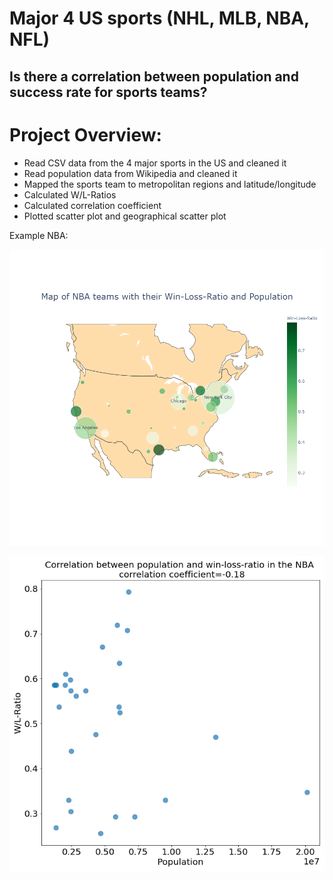 # Major 4 US sports (NHL, MLB, NBA, NFL)
## Is there a correlation between population and success rate for sports teams?

# Project Overview:
* Read CSV data from the 4 major sports in the US and cleaned it
* Read population data from Wikipedia and cleaned it
* Mapped the sports team to metropolitan regions and latitude/longitude
* Calculated W/L-Ratios
* Calculated correlation coefficient
* Plotted scatter plot and geographical scatter plot

Example NBA:

![](https://github.com/janS95/major_4_us_sports/blob/main/images/nba_map.png)

![](https://github.com/janS95/major_4_us_sports/blob/main/images/nba_correlation.png)
